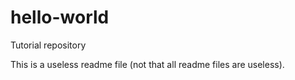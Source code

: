 # hello-world
Tutorial repository

This is a useless readme file (not that all readme files are useless).
